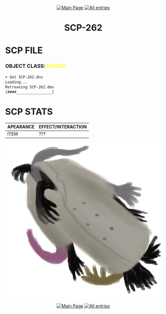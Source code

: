<p align=center>
    <a href="../../../">
        <img src="https://img.shields.io/badge/GO_TO-MAIN_PAGE-ffffff?style=for-the-badge&labelColor=000000&color=ffffff" title="Main Page"/></a>
    <a href="../../tree">
        <img src="https://img.shields.io/badge/GO_TO-ALL_ENTRIES-ffffff?style=for-the-badge&labelColor=000000&color=ffffff" title="All entries"></a>
</p>
<h1 align="center">SCP-262</h1>

# SCP FILE
### OBJECT CLASS: <span style="color:yellow">EUCLID</span>
```
> Get SCP-262.dnx
Loading...
Retreaving SCP-262.dmx
[####________________]
```

# SCP STATS

| APEARANCE | EFFECT/INTERACTION |
| - | - |
| ITEM | ??? |

<p align="center">
    <img src="../../../assets/images/scp/euclid/scp-262.png" title="SCP-262" width="500">
</p>
<p align=center>
    <a href="../../../">
        <img src="https://img.shields.io/badge/GO_TO-MAIN_PAGE-ffffff?style=for-the-badge&labelColor=000000&color=ffffff" title="Main Page"/></a>
    <a href="../../tree">
        <img src="https://img.shields.io/badge/GO_TO-ALL_ENTRIES-ffffff?style=for-the-badge&labelColor=000000&color=ffffff" title="All entries"></a>
</p>